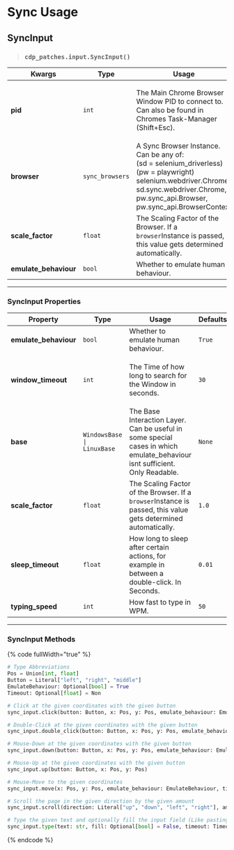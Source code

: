 # Sync Usage



## SyncInput

> ### `cdp_patches.input.SyncInput()`

<table><thead><tr><th width="194">Kwargs</th><th width="169">Type</th><th width="269">Usage</th><th>Defaults</th></tr></thead><tbody><tr><td><strong>pid</strong></td><td><code>int</code></td><td><p>The Main Chrome Browser Window PID to connect to. Can also be found in Chromes Task-Manager (Shift+Esc).</p><p></p></td><td><code>None</code></td></tr><tr><td><strong>browser</strong></td><td><code>sync_browsers</code></td><td>A Sync Browser Instance. Can be any of: <br>(sd = selenium_driverless)<br>(pw = playwright)<br>selenium.webdriver.Chrome, sd.sync.webdriver.Chrome,<br>pw.sync_api.Browser, pw.sync_api.BrowserContext</td><td><code>None</code></td></tr><tr><td><strong>scale_factor</strong></td><td><code>float</code></td><td>The Scaling Factor of the Browser. If a <code>browser</code>Instance is passed, this value gets determined automatically.</td><td><code>1.0</code></td></tr><tr><td><strong>emulate_behaviour</strong></td><td><code>bool</code></td><td>Whether to emulate human behaviour.</td><td><code>True</code></td></tr></tbody></table>

***

### SyncInput Properties

<table><thead><tr><th width="194">Property</th><th width="169">Type</th><th width="269">Usage</th><th>Defaults</th></tr></thead><tbody><tr><td><strong>emulate_behaviour</strong></td><td><code>bool</code></td><td>Whether to emulate human behaviour.</td><td><code>True</code></td></tr><tr><td><strong>window_timeout</strong></td><td><code>int</code></td><td><p>The Time of how long to search for the Window in seconds.</p><p></p></td><td><code>30</code></td></tr><tr><td><strong>base</strong></td><td><code>WindowsBase |</code><br><code>LinuxBase</code></td><td>The Base Interaction Layer. Can be useful in some special cases in which emulate_behaviour isnt sufficient. Only Readable.</td><td><code>None</code></td></tr><tr><td><strong>scale_factor</strong></td><td><code>float</code></td><td>The Scaling Factor of the Browser. If a <code>browser</code>Instance is passed, this value gets determined automatically.</td><td><code>1.0</code></td></tr><tr><td><strong>sleep_timeout</strong></td><td><code>float</code></td><td>How long to sleep after certain actions, for example in between a double-click. In Seconds.</td><td><code>0.01</code></td></tr><tr><td><strong>typing_speed</strong></td><td><code>int</code></td><td>How fast to type in WPM.</td><td><code>50</code></td></tr></tbody></table>

***

### SyncInput Methods

{% code fullWidth="true" %}
```python
# Type Abbreviations
Pos = Union[int, float]
Button = Literal["left", "right", "middle"]
EmulateBehaviour: Optional[bool] = True
Timeout: Optional[float] = Non

# Click at the given coordinates with the given button
sync_input.click(button: Button, x: Pos, y: Pos, emulate_behaviour: EmulateBehaviour, timeout: Timeout)

# Double-Click at the given coordinates with the given button
sync_input.double_click(button: Button, x: Pos, y: Pos, emulate_behaviour: EmulateBehaviour, timeout: Timeout)

# Mouse-Down at the given coordinates with the given button
sync_input.down(button: Button, x: Pos, y: Pos, emulate_behaviour: EmulateBehaviour, timeout: Timeout)

# Mouse-Up at the given coordinates with the given button
sync_input.up(button: Button, x: Pos, y: Pos)

# Mouse-Move to the given coordinates
sync_input.move(x: Pos, y: Pos, emulate_behaviour: EmulateBehaviour, timeout: Timeout)

# Scroll the page in the given direction by the given amount
sync_input.scroll(direction: Literal["up", "down", "left", "right"], amount: int)

# Type the given text and optionally fill the input field (Like pasting)
sync_input.type(text: str, fill: Optional[bool] = False, timeout: Timeout)
```
{% endcode %}

